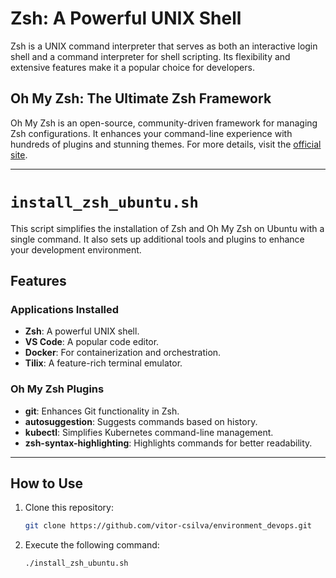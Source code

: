 # Zsh: A Powerful UNIX Shell

Zsh is a UNIX command interpreter that serves as both an interactive login shell and a command interpreter for shell scripting. Its flexibility and extensive features make it a popular choice for developers.

## Oh My Zsh: The Ultimate Zsh Framework

Oh My Zsh is an open-source, community-driven framework for managing Zsh configurations. It enhances your command-line experience with hundreds of plugins and stunning themes. For more details, visit the [official site](https://ohmyz.sh/).

---

# `install_zsh_ubuntu.sh`

This script simplifies the installation of Zsh and Oh My Zsh on Ubuntu with a single command. It also sets up additional tools and plugins to enhance your development environment.

## Features

### Applications Installed
- **Zsh**: A powerful UNIX shell.
- **VS Code**: A popular code editor.
- **Docker**: For containerization and orchestration.
- **Tilix**: A feature-rich terminal emulator.

### Oh My Zsh Plugins
- **git**: Enhances Git functionality in Zsh.
- **autosuggestion**: Suggests commands based on history.
- **kubectl**: Simplifies Kubernetes command-line management.
- **zsh-syntax-highlighting**: Highlights commands for better readability.

---

## How to Use

1. Clone this repository:
   ```bash
   git clone https://github.com/vitor-csilva/environment_devops.git

2. Execute the following command:
   ```bash
   ./install_zsh_ubuntu.sh
